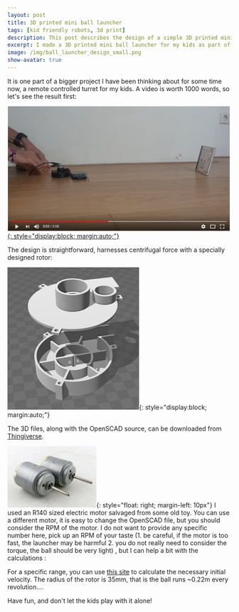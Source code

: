 ```yaml
---
layout: post
title: 3D printed mini ball launcher
tags: [kid friendly robots, 3d print]
description: This post describes the design of a simple 3D printed mini ball launcher. 
excerpt: I made a 3D printed mini ball launcher for my kids as part of a bigger project. 
image: /img/ball_launcher_design_small.png
show-avatar: true
---
```


It is one part of a bigger project I have been thinking about for some time now, a remote controlled turret for my kids. A video is worth 1000 words, so let's see the result first:

[![Mini ball launcher in action](/img/3d_printed_mini_ball_launcher_video.jpg){: style="display:block; margin:auto;"}](https://www.youtube.com/watch?v=nHBG8JRPoDQ)

The design is straightforward, harnesses centrifugal force with a specially designed rotor:

![Design of the ball launcher](/img/ball_launcher_design.png){: style="display:block; margin:auto;"}

The 3D files, along with the OpenSCAD source, can be downloaded from [Thingiverse](http://www.thingiverse.com/thing:1645025).

![R140 size motor](/img/r140_sized_motors.png){: style="float: right; margin-left: 10px"}
I used an R140 sized electric motor salvaged from some old toy. You can use a different motor, it is easy to change the OpenSCAD file, but you should consider the RPM of the motor.
I do not want to provide any specific number here, pick up an RPM of your taste (1. be careful, if the motor is too fast, the launcher may be harmful 2. you do not really need to consider the torque, the ball should be very light) , but I can help a bit with the calculations :

For a specific range, you can use [this site](http://www.calctool.org/CALC/phys/newtonian/projectile) to calculate the necessary initial velocity. The radius of the rotor is 35mm, that is the ball runs ~0.22m every revolution....

Have fun, and don't let the kids play with it alone! 

